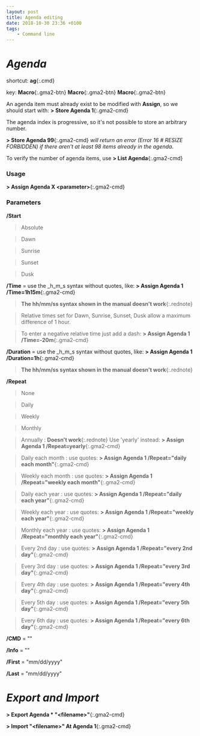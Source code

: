 ```yaml
---
layout: post
title: Agenda editing
date: 2018-10-30 23:36 +0100
tags:
    - Command line
---
```

# *Agenda*

shortcut: **ag**{:.cmd}

key: **Macro**{:.gma2-btn} **Macro**{:.gma2-btn} **Macro**{:.gma2-btn}

An agenda item must already exist to be modified with **Assign**, so we should start with: **\> Store Agenda 1**{:.gma2-cmd}

The agenda index is progressive, so it's not possible to store an arbitrary number.  

**\> Store Agenda 99**{:.gma2-cmd} _will return an error (Error 16 # RESIZE FORBIDDEN) if there aren't at least 98 items already in the agenda_.

To verify the number of agenda items, use **\> List Agenda**{:.gma2-cmd}

### Usage

**\> Assign Agenda X \<parameter\>**{:.gma2-cmd}

### Parameters

  **/Start**
  > Absolute

  > Dawn

  > Sunrise

  > Sunset

  > Dusk

  **/Time** = use the _h_m_s syntax without quotes, like: **\> Assign Agenda 1 /Time=1h15m**{:.gma2-cmd}

> **The hh/mm/ss syntax shown in the manual doesn't work**{:.rednote}

> Relative times set for Dawn, Sunrise, Sunset, Dusk allow a maximum difference of 1 hour.

> To enter a negative relative time just add a dash: **\> Assign Agenda 1 /Time=-20m**{:.gma2-cmd}

  **/Duration** = use the _h_m_s syntax without quotes, like: **\> Assign Agenda 1 /Duration=1h**{:.gma2-cmd}

> **The hh/mm/ss syntax shown in the manual doesn't work**{:.rednote}

  **/Repeat**
  > None

  > Daily

  > Weekly

  > Monthly

  > Annually :  **Doesn't work**{:.rednote} Use 'yearly' instead: **\> Assign Agenda 1 /Repeat=yearly**{:.gma2-cmd}

  > Daily each month : use quotes: **\> Assign Agenda 1 /Repeat="daily each month"**{:.gma2-cmd}

  > Weekly each month : use quotes: **\> Assign Agenda 1 /Repeat="weekly each month"**{:.gma2-cmd}

  > Daily each year : use quotes: **\> Assign Agenda 1 /Repeat="daily each year"**{:.gma2-cmd}

  > Weekly each year : use quotes: **\> Assign Agenda 1 /Repeat="weekly each year"**{:.gma2-cmd}

  > Monthly each year : use quotes: **\> Assign Agenda 1 /Repeat="monthly each year"**{:.gma2-cmd}

  > Every 2nd day : use quotes: **\> Assign Agenda 1 /Repeat="every 2nd day"**{:.gma2-cmd}

  > Every 3rd day : use quotes: **\> Assign Agenda 1 /Repeat="every 3rd day"**{:.gma2-cmd}

  > Every 4th day : use quotes: **\> Assign Agenda 1 /Repeat="every 4th day"**{:.gma2-cmd}

  > Every 5th day : use quotes: **\> Assign Agenda 1 /Repeat="every 5th day"**{:.gma2-cmd}

  > Every 6th day : use quotes: **\> Assign Agenda 1 /Repeat="every 6th day"**{:.gma2-cmd}

  **/CMD** = ""

  **/Info** = ""

  **/First** = "mm/dd/yyyy"

  **/Last** = "mm/dd/yyyy"

# *Export and Import*

**\> Export Agenda * "\<filename\>"**{:.gma2-cmd}

**\> Import "\<filename\>" At Agenda 1**{:.gma2-cmd}
